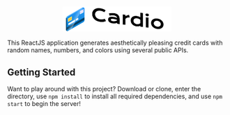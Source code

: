 <p align="center">
  <img width="250px" src="resources/Logo.png">
</p>

This ReactJS application generates aesthetically pleasing credit cards with random names, numbers, and colors using several public APIs.

## Getting Started
Want to play around with this project? Download or clone, enter the directory, use `npm install` to install all required dependencies, and use `npm start` to begin the server!